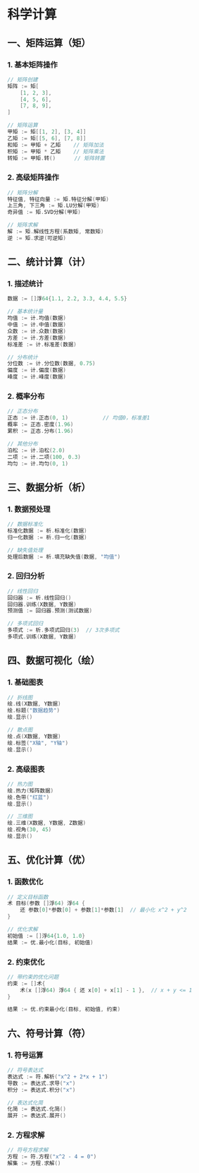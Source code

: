 # 科学计算

## 一、矩阵运算（矩）

### 1. 基本矩阵操作
```go
// 矩阵创建
矩阵 := 矩[
    [1, 2, 3],
    [4, 5, 6],
    [7, 8, 9],
]

// 矩阵运算
甲矩 := 矩[[1, 2], [3, 4]]
乙矩 := 矩[[5, 6], [7, 8]]
和矩 := 甲矩 + 乙矩    // 矩阵加法
积矩 := 甲矩 * 乙矩    // 矩阵乘法
转矩 := 甲矩.转()      // 矩阵转置
```

### 2. 高级矩阵操作
```go
// 矩阵分解
特征值, 特征向量 := 矩.特征分解(甲矩)
上三角, 下三角 := 矩.LU分解(甲矩)
奇异值 := 矩.SVD分解(甲矩)

// 矩阵求解
解 := 矩.解线性方程(系数矩, 常数矩)
逆 := 矩.求逆(可逆矩)
```

## 二、统计计算（计）

### 1. 描述统计
```go
数据 := []浮64{1.1, 2.2, 3.3, 4.4, 5.5}

// 基本统计量
均值 := 计.均值(数据)
中值 := 计.中值(数据)
众数 := 计.众数(数据)
方差 := 计.方差(数据)
标准差 := 计.标准差(数据)

// 分布统计
分位数 := 计.分位数(数据, 0.75)
偏度 := 计.偏度(数据)
峰度 := 计.峰度(数据)
```

### 2. 概率分布
```go
// 正态分布
正态 := 计.正态(0, 1)           // 均值0，标准差1
概率 := 正态.密度(1.96)
累积 := 正态.分布(1.96)

// 其他分布
泊松 := 计.泊松(2.0)
二项 := 计.二项(100, 0.3)
均匀 := 计.均匀(0, 1)
```

## 三、数据分析（析）

### 1. 数据预处理
```go
// 数据标准化
标准化数据 := 析.标准化(数据)
归一化数据 := 析.归一化(数据)

// 缺失值处理
处理后数据 := 析.填充缺失值(数据, "均值")
```

### 2. 回归分析
```go
// 线性回归
回归器 := 析.线性回归()
回归器.训练(X数据, Y数据)
预测值 := 回归器.预测(测试数据)

// 多项式回归
多项式 := 析.多项式回归(3)  // 3次多项式
多项式.训练(X数据, Y数据)
```

## 四、数据可视化（绘）

### 1. 基础图表
```go
// 折线图
绘.线(X数据, Y数据)
绘.标题("数据趋势")
绘.显示()

// 散点图
绘.点(X数据, Y数据)
绘.标签("X轴", "Y轴")
绘.显示()
```

### 2. 高级图表
```go
// 热力图
绘.热力(矩阵数据)
绘.色带("红蓝")
绘.显示()

// 三维图
绘.三维(X数据, Y数据, Z数据)
绘.视角(30, 45)
绘.显示()
```

## 五、优化计算（优）

### 1. 函数优化
```go
// 定义目标函数
术 目标(参数 []浮64) 浮64 {
    还 参数[0]*参数[0] + 参数[1]*参数[1]  // 最小化 x^2 + y^2
}

// 优化求解
初始值 := []浮64{1.0, 1.0}
结果 := 优.最小化(目标, 初始值)
```

### 2. 约束优化
```go
// 带约束的优化问题
约束 := []术{
    术(x []浮64) 浮64 { 还 x[0] + x[1] - 1 },  // x + y <= 1
}

结果 := 优.约束最小化(目标, 初始值, 约束)
```

## 六、符号计算（符）

### 1. 符号运算
```go
// 符号表达式
表达式 := 符.解析("x^2 + 2*x + 1")
导数 := 表达式.求导("x")
积分 := 表达式.积分("x")

// 表达式化简
化简 := 表达式.化简()
展开 := 表达式.展开()
```

### 2. 方程求解
```go
// 符号方程求解
方程 := 符.方程("x^2 - 4 = 0")
解集 := 方程.求解()
``` 